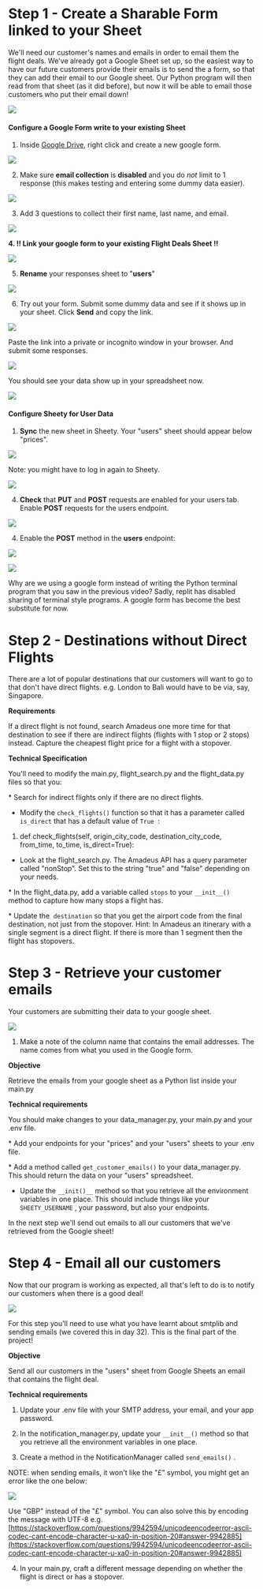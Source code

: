 # Step 1 - Create a Sharable Form linked to your Sheet

We'll need our customer's names and emails in order to email them the flight deals. We've already got a Google Sheet set up, so the easiest way to have our future customers provide their emails is to send the a form, so that they can add their email to our Google sheet. Our Python program will then read from that sheet (as it did before), but now it will be able to email those customers who put their email down!

![](https://img-c.udemycdn.com/redactor/raw/article_lecture/2024-06-12_12-19-03-49dfffce49e295a596a916e4311f4e69.png)

#### Configure a Google Form write to your existing Sheet

1. Inside [Google Drive](https://drive.google.com/drive/), right click and create a new google form.

![](https://img-c.udemycdn.com/redactor/raw/article_lecture/2024-06-12_12-19-03-e000698dbec4fce89619f682fe76809c.gif)

2. Make sure **email collection** is **disabled** and you do _not_ limit to 1 response (this makes testing and entering some dummy data easier).

![](https://img-c.udemycdn.com/redactor/raw/article_lecture/2024-06-12_12-19-03-6aab90fbcb116b5bd16ebb8d306db0e2.gif)

3. Add 3 questions to collect their first name, last name, and email.

![](https://img-c.udemycdn.com/redactor/raw/article_lecture/2024-06-12_12-19-04-9a4c137c3b60a2998856cdf457dd68e8.gif)

**4. ‼️ Link your google form to your existing Flight Deals Sheet ‼️**

![](https://img-c.udemycdn.com/redactor/raw/article_lecture/2024-06-12_12-19-04-b0c0bae7c74a9d5ceab5026c7ab84bf0.gif)

5. **Rename** your responses sheet to "**users**"

![](https://img-c.udemycdn.com/redactor/raw/article_lecture/2024-06-12_12-19-04-c136ae11b2286e37f38388c9d719522c.gif)

6. Try out your form. Submit some dummy data and see if it shows up in your sheet. Click **Send** and copy the link.

![](https://img-c.udemycdn.com/redactor/raw/article_lecture/2024-06-12_12-19-04-213671c2aec0ba311acedb84429f4067.png)

Paste the link into a private or incognito window in your browser. And submit some responses.

![](https://img-c.udemycdn.com/redactor/raw/article_lecture/2024-06-12_12-19-05-158f9a45348f7e60936b4e8fd76a2f42.gif)

You should see your data show up in your spreadsheet now.

![](https://img-c.udemycdn.com/redactor/raw/article_lecture/2024-06-12_12-19-05-7511957dc988e93ffacccfe90e4324ee.png)

#### Configure Sheety for User Data

 1. **Sync** the new sheet in Sheety. Your "users" sheet should appear below "prices".

![](https://img-c.udemycdn.com/redactor/raw/article_lecture/2024-06-12_12-19-05-d62f30f84ef4aabe8e18cb484acd085d.gif)

Note: you might have to log in again to Sheety.

![](https://img-c.udemycdn.com/redactor/raw/article_lecture/2024-06-12_12-19-05-d4beaf7c519de8cb52dd41f1711ea9d9.png)

4. **Check** that **PUT** and **POST** requests are enabled for your users tab. Enable **POST** requests for the users endpoint.

![](https://img-c.udemycdn.com/redactor/raw/article_lecture/2024-06-11_14-38-10-5c49dbe2c1c94457c184c2fbf5f6152d.png)

4. Enable the **POST** method in the **users** endpoint:

![](https://img-c.udemycdn.com/redactor/raw/article_lecture/2024-06-11_14-38-10-3011692b02b6c76bc9e5a69678c10442.png)


![](https://img-c.udemycdn.com/redactor/raw/article_lecture/2024-06-12_12-19-05-7335053c2142f02a90d76e93428c2eb0.gif)

Why are we using a google form instead of writing the Python terminal program that you saw in the previous video? Sadly, replit has disabled sharing of terminal style programs. A google form has become the best substitute for now.

# Step 2 - Destinations without Direct Flights

There are a lot of popular destinations that our customers will want to go to that don't have direct flights. e.g. London to Bali would have to be via, say, Singapore.

**Requirements**

If a direct flight is not found, search Amadeus one more time for that destination to see if there are indirect flights (flights with 1 stop or 2 stops) instead. Capture the cheapest flight price for a flight with a stopover.

**Technical Specification**

You'll need to modify the main.py, flight_search.py and the flight_data.py files so that you:

* Search for indirect flights only if there are no direct flights.

* Modify the `check_flights()` function so that it has a parameter called `is_direct` that has a default value of `True`  :

1. def check_flights(self, origin_city_code, destination_city_code, from_time, to_time, is_direct=True):

* Look at the flight_search.py. The Amadeus API has a query parameter called "nonStop". Set this to the string "true" and "false" depending on your needs.

* In the flight_data.py, add a variable called `stops` to your `__init__()` method to capture how many stops a flight has.

* Update the  `destination` so that you get the airport code from the final destination, not just from the stopover. Hint: In Amadeus an itinerary with a single segment is a direct flight. If there is more than 1 segment then the flight has stopovers.

# Step 3 - Retrieve your customer emails

Your customers are submitting their data to your google sheet.

![](https://img-c.udemycdn.com/redactor/raw/article_lecture/2024-06-17_18-41-15-5f05ae1b59a5f9e0316b9b1481762f32.png)

1. Make a note of the column name that contains the email addresses. The name comes from what you used in the Google form.

**Objective**

Retrieve the emails from your google sheet as a Python list inside your main.py

**Technical requirements**

You should make changes to your data_manager.py, your main.py and your .env file.

* Add your endpoints for your "prices" and your "users" sheets to your .env file.

* Add a method called `get_customer_emails()` to your data_manager.py. This should return the data on your "users" spreadsheet.

* Update the `__init()__` method so that you retrieve all the environment variables in one place. This should include things like your `SHEETY_USERNAME` , your password, but also your endpoints.

In the next step we'll send out emails to all our customers that we've retrieved from the Google sheet!

# Step 4 - Email all our customers

Now that our program is working as expected, all that's left to do is to notify our customers when there is a good deal!

![](https://img-c.udemycdn.com/redactor/raw/article_lecture/2024-06-17_18-55-46-450bb5ee393bda3f4639255f7f895454.png)

For this step you'll need to use what you have learnt about smtplib and sending emails (we covered this in day 32). This is the final part of the project!

**Objective**

Send all our customers in the "users" sheet from Google Sheets an email that contains the flight deal.

**Technical requirements**

1. Update your .env file with your SMTP address, your email, and your app password.

2. In the notification_manager.py, update your `__init__()` method so that you retrieve all the environment variables in one place.

3. Create a method in the NotificationManager called `send_emails()` .

NOTE: when sending emails, it won't like the "£" symbol, you might get an error like the one below:

![](https://img-c.udemycdn.com/redactor/raw/2020-07-31_11-28-22-f3e28e0bd21481439a976bb9749bcda3.png)

Use "GBP" instead of the "£" symbol. You can also solve this by encoding the message with UTF-8 e.g. [https://stackoverflow.com/questions/9942594/unicodeencodeerror-ascii-codec-cant-encode-character-u-xa0-in-position-20#answer-9942885](https://stackoverflow.com/questions/9942594/unicodeencodeerror-ascii-codec-cant-encode-character-u-xa0-in-position-20#answer-9942885)

4. In your main.py, craft a different message depending on whether the flight is direct or has a stopover.